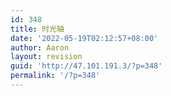 ```yaml
---
id: 348
title: 时光轴
date: '2022-05-19T02:12:57+08:00'
author: Aaron
layout: revision
guid: 'http://47.101.191.3/?p=348'
permalink: '/?p=348'
---
```


